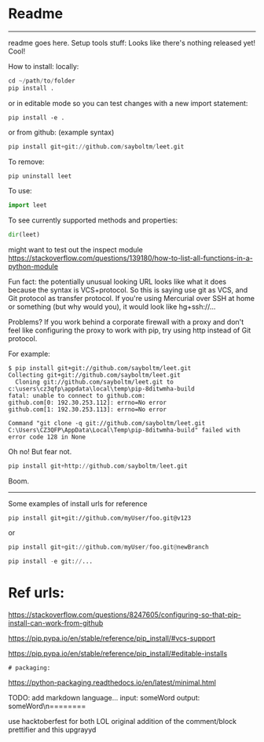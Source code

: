 # Readme
--------

readme goes here. Setup tools stuff:
Looks like there's nothing released yet! Cool!


How to install:
locally:
``` python
cd ~/path/to/folder
pip install .
```
or in editable mode so you can test changes with a new import statement:
``` shell
pip install -e .
```

or from github: (example syntax)
``` python
pip install git+git://github.com/sayboltm/leet.git
```
To remove:
```python
pip uninstall leet
```

To use:
``` python
import leet
```

To see currently supported methods and properties:
``` python
dir(leet)
```
might want to test out the inspect module
https://stackoverflow.com/questions/139180/how-to-list-all-functions-in-a-python-module

Fun fact: the potentially unusual looking URL looks like what it does because the syntax is VCS+protocol. So this is saying use git as VCS, and Git protocol as transfer protocol. If you're using Mercurial over SSH at home or something (but why would you), it would look like hg+ssh://...

Problems?
If you work behind a corporate firewall with a proxy and don't feel like configuring the proxy to work with pip, try using http instead of Git protocol.

For example:
```shell
$ pip install git+git://github.com/sayboltm/leet.git
Collecting git+git://github.com/sayboltm/leet.git
  Cloning git://github.com/sayboltm/leet.git to c:\users\cz3qfp\appdata\local\temp\pip-8ditwmha-build
fatal: unable to connect to github.com:
github.com[0: 192.30.253.112]: errno=No error
github.com[1: 192.30.253.113]: errno=No error

Command "git clone -q git://github.com/sayboltm/leet.git C:\Users\CZ3QFP\AppData\Local\Temp\pip-8ditwmha-build" failed with error code 128 in None
```
Oh no! But fear not.

```python
pip install git+http://github.com/sayboltm/leet.git
```
Boom.

------------------------------------------------------------------------------

Some examples of install urls for reference
```
pip install git+git://github.com/myUser/foo.git@v123
```
or
``` python
pip install git+git://github.com/myUser/foo.git@newBranch
```
``` python
pip install -e git://...
```

# Ref urls:
https://stackoverflow.com/questions/8247605/configuring-so-that-pip-install-can-work-from-github

https://pip.pypa.io/en/stable/reference/pip_install/#vcs-support

https://pip.pypa.io/en/stable/reference/pip_install/#editable-installs

	# packaging:
https://python-packaging.readthedocs.io/en/latest/minimal.html

TODO: add markdown language... 
input: 
someWord
output:
someWord\n========

use hacktoberfest for both LOL original addition of the comment/block
prettifier and this upgrayyd

